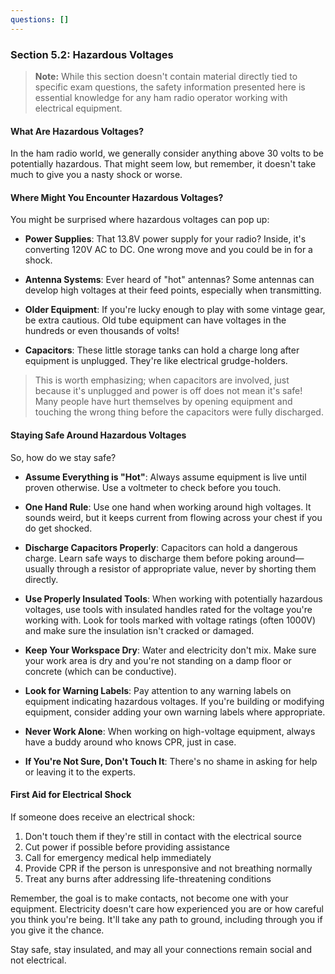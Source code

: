 ```yaml
---
questions: []
---
```


### Section 5.2: Hazardous Voltages

> **Note:** While this section doesn't contain material directly tied to specific exam questions, the safety information presented here is essential knowledge for any ham radio operator working with electrical equipment.

#### What Are Hazardous Voltages?

In the ham radio world, we generally consider anything above 30 volts to be potentially hazardous. That might seem low, but remember, it doesn't take much to give you a nasty shock or worse.

#### Where Might You Encounter Hazardous Voltages?

You might be surprised where hazardous voltages can pop up:

- **Power Supplies**: That 13.8V power supply for your radio? Inside, it's converting 120V AC to DC. One wrong move and you could be in for a shock.

- **Antenna Systems**: Ever heard of "hot" antennas? Some antennas can develop high voltages at their feed points, especially when transmitting.

- **Older Equipment**: If you're lucky enough to play with some vintage gear, be extra cautious. Old tube equipment can have voltages in the hundreds or even thousands of volts!

- **Capacitors**: These little storage tanks can hold a charge long after equipment is unplugged. They're like electrical grudge-holders.

> This is worth emphasizing; when capacitors are involved, just because it's unplugged and power is off does not mean it's safe! Many people have hurt themselves by opening equipment and touching the wrong thing before the capacitors were fully discharged.

#### Staying Safe Around Hazardous Voltages

So, how do we stay safe?

- **Assume Everything is "Hot"**: Always assume equipment is live until proven otherwise. Use a voltmeter to check before you touch.

- **One Hand Rule**: Use one hand when working around high voltages. It sounds weird, but it keeps current from flowing across your chest if you do get shocked.

- **Discharge Capacitors Properly**: Capacitors can hold a dangerous charge. Learn safe ways to discharge them before poking around—usually through a resistor of appropriate value, never by shorting them directly.

- **Use Properly Insulated Tools**: When working with potentially hazardous voltages, use tools with insulated handles rated for the voltage you're working with. Look for tools marked with voltage ratings (often 1000V) and make sure the insulation isn't cracked or damaged.

- **Keep Your Workspace Dry**: Water and electricity don't mix. Make sure your work area is dry and you're not standing on a damp floor or concrete (which can be conductive).

- **Look for Warning Labels**: Pay attention to any warning labels on equipment indicating hazardous voltages. If you're building or modifying equipment, consider adding your own warning labels where appropriate.

- **Never Work Alone**: When working on high-voltage equipment, always have a buddy around who knows CPR, just in case.

- **If You're Not Sure, Don't Touch It**: There's no shame in asking for help or leaving it to the experts.

#### First Aid for Electrical Shock

If someone does receive an electrical shock:

1. Don't touch them if they're still in contact with the electrical source
2. Cut power if possible before providing assistance
3. Call for emergency medical help immediately
4. Provide CPR if the person is unresponsive and not breathing normally
5. Treat any burns after addressing life-threatening conditions

Remember, the goal is to make contacts, not become one with your equipment. Electricity doesn't care how experienced you are or how careful you think you're being. It'll take any path to ground, including through you if you give it the chance.

Stay safe, stay insulated, and may all your connections remain social and not electrical.
